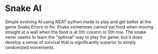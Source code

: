 # Snake AI
 Simple evolving AI using NEAT-python made to play and get better at the game Snake
 Errors to fix: 
  Snake sometimes cannot eat food when moving straight at a wall when the food is at 0th column or 0th row.
  The snake never seems to learn the "optimal" way to play the game, but it does develop a sense of survival that is significantly superior to simply randomized movements.
